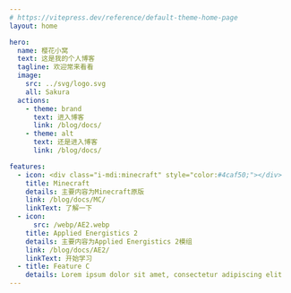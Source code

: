 ```yaml
---
# https://vitepress.dev/reference/default-theme-home-page
layout: home

hero:
  name: 樱花小窝
  text: 这是我的个人博客
  tagline: 欢迎常来看看
  image:
    src: ../svg/logo.svg
    all: Sakura
  actions:
    - theme: brand
      text: 进入博客
      link: /blog/docs/
    - theme: alt
      text: 还是进入博客
      link: /blog/docs/

features:
  - icon: <div class="i-mdi:minecraft" style="color:#4caf50;"></div>
    title: Minecraft
    details: 主要内容为Minecraft原版
    link: /blog/docs/MC/
    linkText: 了解一下
  - icon:
      src: /webp/AE2.webp
    title: Applied Energistics 2
    details: 主要内容为Applied Energistics 2模组
    link: /blog/docs/AE2/
    linkText: 开始学习
  - title: Feature C
    details: Lorem ipsum dolor sit amet, consectetur adipiscing elit
---
```


